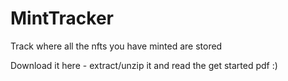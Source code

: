 # MintTracker
Track where all the nfts you have minted are stored

Download it here - 
extract/unzip it and read the get started pdf :)
